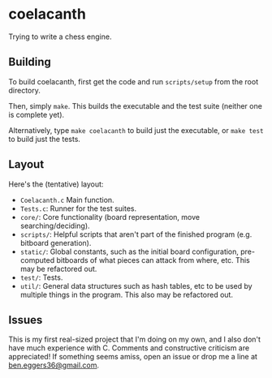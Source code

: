 coelacanth
=====

Trying to write a chess engine.


Building
--------

To build coelacanth, first get the code and run `scripts/setup` from the root directory.

Then, simply `make`. This builds the executable and the test suite (neither one is complete yet).

Alternatively, type `make coelacanth` to build just the executable, or `make test` to build just the tests.


Layout
------

Here's the (tentative) layout:
  - `Coelacanth.c` Main function.
  - `Tests.c`: Runner for the test suites.
  - `core/`: Core functionality (board representation, move searching/deciding).
  - `scripts/`: Helpful scripts that aren't part of the finished program (e.g. bitboard generation).
  - `static/`: Global constants, such as the initial board configuration, pre-computed bitboards of what pieces can attack from where, etc. This may be refactored out.
  - `test/`: Tests.
  - `util/`: General data structures such as hash tables, etc to be used by multiple things in the program. This also may be refactored out.

Issues
------

This is my first real-sized project that I'm doing on my own, and I also don't have much experience with C. Comments and constructive criticism are appreciated! If something seems amiss, open an issue or drop me a line at <ben.eggers36@gmail.com>.
